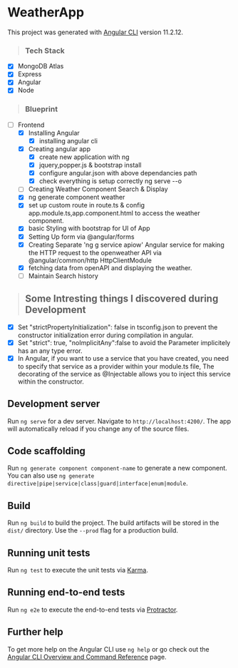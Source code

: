 # WeatherApp

This project was generated with [Angular CLI](https://github.com/angular/angular-cli) version 11.2.12.

> ### Tech Stack
- [x] MongoDB Atlas
- [x] Express
- [x] Angular
- [x] Node

> ### Blueprint
- [ ] Frontend
   - [x] Installing Angular
     - [x] installing angular cli
   - [x] Creating angular app
     - [x] create new application with ng
     - [x] jquery,popper.js & bootstrap install
     - [x] configure angular.json with above dependancies path
     - [x] check everything is setup correctly ng serve --o
   - [ ] Creating Weather Component Search & Display
  - [x] ng generate component weather
  - [x] set up custom route in route.ts & config app.module.ts,app.component.html  to access the weather component.
  - [x] basic Styling with bootstrap for UI of App
  - [x] Setting Up form via @angular/forms
  - [x] Creating Separate 'ng g service apiow' Angular service for making the HTTP request to the openweather API via @angular/common/http HttpClientModule
  - [x] fetching data from openAPI and displaying the weather.
  - [ ] Maintain Search history

> ## Some Intresting things I discovered during Development
- [x] Set "strictPropertyInitialization": false in tsconfig.json to prevent the constructor initialization error during compilation in angular.
- [x] Set "strict": true,
"noImplicitAny":false to avoid the Parameter implicitely has an any type error.
- [x] In Angular, if you want to use a service that you have created, you need to specify that service as a provider within your module.ts file, The decorating of the service as @Injectable allows you to inject this service within the constructor.

## Development server

Run `ng serve` for a dev server. Navigate to `http://localhost:4200/`. The app will automatically reload if you change any of the source files.

## Code scaffolding

Run `ng generate component component-name` to generate a new component. You can also use `ng generate directive|pipe|service|class|guard|interface|enum|module`.

## Build

Run `ng build` to build the project. The build artifacts will be stored in the `dist/` directory. Use the `--prod` flag for a production build.

## Running unit tests

Run `ng test` to execute the unit tests via [Karma](https://karma-runner.github.io).

## Running end-to-end tests

Run `ng e2e` to execute the end-to-end tests via [Protractor](http://www.protractortest.org/).

## Further help

To get more help on the Angular CLI use `ng help` or go check out the [Angular CLI Overview and Command Reference](https://angular.io/cli) page.

